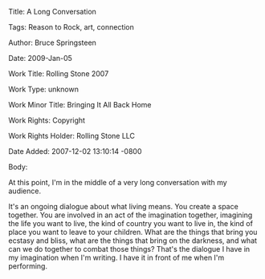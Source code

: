 Title:  A Long Conversation

Tags:   Reason to Rock, art, connection

Author: Bruce Springsteen

Date:   2009-Jan-05

Work Title: Rolling Stone 2007

Work Type: unknown

Work Minor Title: Bringing It All Back Home

Work Rights: Copyright

Work Rights Holder: Rolling Stone LLC

Date Added: 2007-12-02 13:10:14 -0800

Body: 

At this point, I'm in the middle of a very long conversation with my audience. 

It's an ongoing dialogue about what living means. You create a space together. You are involved in an act of the imagination together, imagining the life you want to live, the kind of country you want to live in, the kind of place you want to leave to your children. What are the things that bring you ecstasy and bliss, what are the things that bring on the darkness, and what can we do together to combat those things? That's the dialogue I have in my imagination when I'm writing. I have it in front of me when I'm performing.
